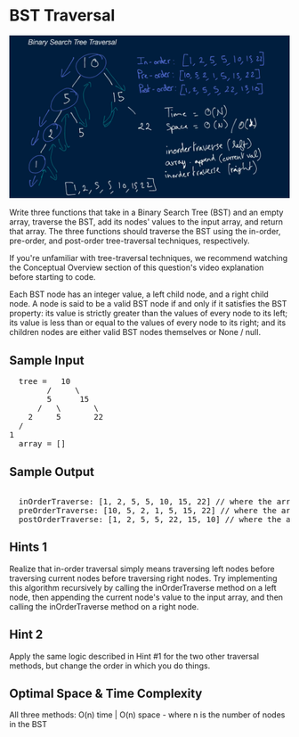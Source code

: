 # BST Traversal

![](./bst_traversal.PNG)

  Write three functions that take in a Binary Search Tree (BST) and an empty
  array, traverse the BST, add its nodes' values to the input array, and return
  that array. The three functions should traverse the BST using the in-order,
  pre-order, and post-order tree-traversal techniques, respectively.

  If you're unfamiliar with tree-traversal techniques, we recommend watching the
  Conceptual Overview section of this question's video explanation before
  starting to code.

  Each BST node has an integer value, a
  left child node, and a right child node. A node is
  said to be a valid BST node if and only if it satisfies the BST
  property: its value is strictly greater than the values of every
  node to its left; its value is less than or equal to the values
  of every node to its right; and its children nodes are either valid
  BST nodes themselves or None / null.

## Sample Input

<pre>
  tree =   10
        /     \
        5      15
      /   \       \
    2     5       22
  /
1
  array = []
</pre>

## Sample Output

<pre>

  inOrderTraverse: [1, 2, 5, 5, 10, 15, 22] // where the array is the input array
  preOrderTraverse: [10, 5, 2, 1, 5, 15, 22] // where the array is the input array
  postOrderTraverse: [1, 2, 5, 5, 22, 15, 10] // where the array is the input array
</pre>

## Hints 1

Realize that in-order traversal simply means traversing left nodes before traversing current nodes before traversing right nodes. Try implementing this algorithm recursively by calling the inOrderTraverse method on a left node, then appending the current node's value to the input array, and then calling the inOrderTraverse method on a right node.

## Hint 2

Apply the same logic described in Hint #1 for the two other traversal methods, but change the order in which you do things.

## Optimal Space & Time Complexity

All three methods: O(n) time | O(n) space - where n is the number of nodes in the BST
